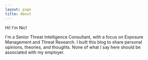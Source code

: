 ```yaml
---
layout: page
title: About
---
```


Hi! I'm Nic!

I'm a Senior Threat Intelligence Consultant, with a focus on Exposure Management and Threat Research. I built this blog to share personal opinions, theories, and thoughts. None of what I say here should be associated with my employer.


